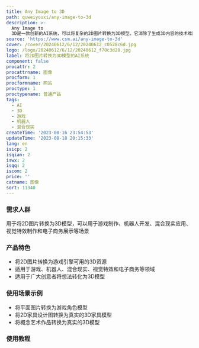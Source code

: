 ```yaml
---
title: Any Image to 3D
path: quweiyouxi/any-image-to-3d
description: >-
  Any Image to
  3D是一款创新的AI系统，可以将复杂的2D图片转换为3D模型。它消除了生成3D内容的技术难题，使得任何人都可以轻松地生成3D模型。它适用于游戏、机器人、混合现实、视觉特效和电子商务等领域。通过简单的可视化，用户可以将想法转化为详细的3D模型。
source: 'https://www.csm.ai/any-image-to-3d'
cover: /cover/20240612/6/12/20240612_c0528c6d.jpg
logo: /logo/20240612/6/12/20240612_f70c3d20.jpg
label: 将2D图片转换为3D模型的AI系统
component: false
procattr: 2
procattrname: 图像
procform: 1
procformname: 网站
proctype: 1
proctypename: 普通产品
tags:
  - AI
  - 3D
  - 游戏
  - 机器人
  - 混合现实
createTime: '2023-08-16 23:54:53'
updateTime: '2023-08-18 20:15:33'
lang: en
isicp: 2
isqian: 2
iswx: 2
isqq: 2
iscom: 2
price: ''
catname: 图像
sort: 11340
---
```




### 需求人群
用于将2D图片转换为3D模型，可以用于游戏制作、机器人开发、混合现实应用、视觉特效制作和电子商务展示等场景

### 产品特色
- 将2D图片转换为游戏引擎可用的3D资源
- 适用于游戏、机器人、混合现实、视觉特效和电子商务等领域
- 适用于广大创意者将想法转化为3D模型

### 使用场景示例
- 将平面图片转换为游戏角色模型
- 将2D家具设计图转换为真实的3D家具模型
- 将概念艺术作品转换为真实的3D模型

### 使用教程


  
